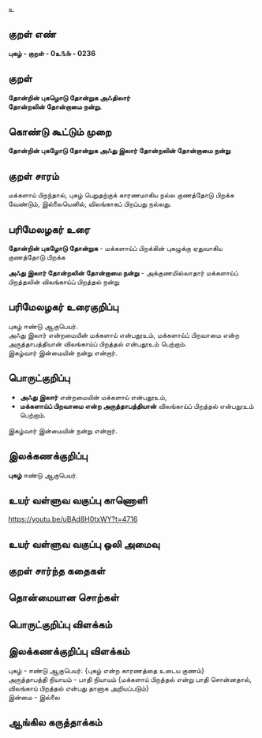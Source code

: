 உ

## குறள் எண் 

**புகழ்  - குறள் - 0உ௩௬ - 0236**  

## குறள் 

**தோன்றின் புகழொடு தோன்றுக அஃதிலார்  
தோன்றலின் தோன்றாமை நன்று.** 

## கொண்டு கூட்டும் முறை

**தோன்றின் புகழோடு தோன்றுக அஃது இலார் தோன்றலின் தோன்றாமை நன்று**

## குறள் சாரம் 

மக்களாய் பிறந்தால், புகழ் பெறுதற்குக் காரணமாகிய நல்ல குணத்தோடு பிறக்க வேண்டும், இல்லையெனில், விலங்காகப் பிறப்பது நல்லது.

## பரிமேலழகர் உரை

**தோன்றின் புகழோடு தோன்றுக** - மக்களாய்ப் பிறக்கின் புகழுக்கு ஏதுவாகிய குணத்தோடு பிறக்க  

**அஃது இலார் தோன்றலின் தோன்றாமை நன்று** - அக்குணமில்லாதார் மக்களாய்ப் பிறத்தலின் விலங்காய்ப் பிறத்தல் நன்று 

## பரிமேலழகர் உரைகுறிப்பு   

புகழ் ஈண்டு ஆகுபெயர்.  
அஃது இலார் என்றமையின் மக்களாய் என்பதூஉம், மக்களாய்ப் பிறவாமை என்ற அருத்தாபத்தியான் விலங்காய்ப் பிறத்தல் என்பதூஉம் பெற்றாம்.  
இகழ்வார் இன்மையின் நன்று என்றார்.   

## பொருட்குறிப்பு 

* **அஃது இலார்** என்றமையின் மக்களாய் என்பதூஉம்,  
* **மக்களாய்ப் பிறவாமை என்ற அருத்தாபத்தியான்** விலங்காய்ப் பிறத்தல் என்பதூஉம் பெற்றாம். 

இகழ்வார் இன்மையின் நன்று என்றார்.   

## இலக்கணக்குறிப்பு  

**புகழ்** ஈண்டு ஆகுபெயர்.  

## உயர் வள்ளுவ வகுப்பு காணொளி

https://youtu.be/uBAd8H0txWY?t=4716

## உயர் வள்ளுவ வகுப்பு ஒலி அமைவு 

 
## குறள் சார்ந்த கதைகள் 


## தொன்மையான சொற்கள்


## பொருட்குறிப்பு விளக்கம்


## இலக்கணக்குறிப்பு விளக்கம்

புகழ் - ஈண்டு ஆகுபெயர். {புகழ் என்ற காரணத்தை உடைய குணம்}  
அருத்தாபத்தி நியாயம் - பாதி நியாயம் {மக்களாய் பிறத்தல் என்று பாதி
சொன்னதால், விலங்காய் பிறத்தல் என்பது தானாக அறியப்படும்}  
இன்மை - இல்லை 

## ஆங்கில கருத்தாக்கம் 


